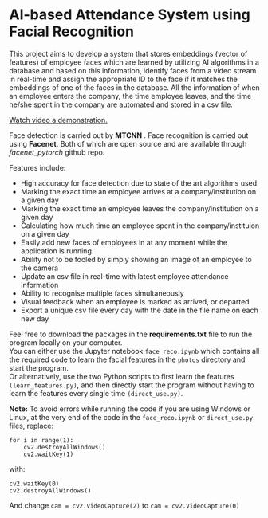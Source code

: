 # AI-based Attendance System using Facial Recognition
This project aims to develop a system that stores embeddings (vector of features) of employee faces which are learned by utilizing AI algorithms in a database and based on this information, identify faces from a video stream in real-time and assign the appropriate ID to the face if it matches the embeddings of one of the faces in the database. All the information of when an employee enters the company, the time employee leaves, and the time he/she spent in the company are automated and stored in a csv file.

[Watch video a demonstration.](https://www.youtube.com/watch?v=MxFXoTrUpw0)

Face detection is carried out by **MTCNN** . Face recognition is carried out using **Facenet**. Both of which are open source and are available through _facenet_pytorch_ github repo.

Features include:
* High accuracy for face detection due to state of the art algorithms used
* Marking the exact time an employee arrives at a company/institution on a given day
* Marking the exact time an employee leaves the company/institution on a given day
* Calculating how much time an employee spent in the company/instituion on a given day
* Easily add new faces of employees in at any moment while the application is running
* Ability not to be fooled by simply showing an image of an employee to the camera
* Update an csv file in real-time with latest employee attendance information
* Ability to recognise multiple faces simultaneously
* Visual feedback when an employee is marked as arrived, or departed
* Export a unique csv file every day with the date in the file name on each new day

Feel free to download the packages in the **requirements.txt** file to run the program locally on your computer.
<br>
You can either use the Jupyter notebook ``face_reco.ipynb`` which contains all the required code to learn the facial features in the ```photos``` directory and start the program. <br>
Or alternatively, use the two Python scripts to first learn the features ``(learn_features.py)``, and then directly start the program without having to learn the features every single time ``(direct_use.py)``.
<br>

**Note:** To avoid errors while running the code if you are using Windows or Linux, at the very end of the code in the ``face_reco.ipynb`` or ``direct_use.py`` files, replace:
```
for i in range(1):
    cv2.destroyAllWindows()
    cv2.waitKey(1)
```

with:
```
cv2.waitKey(0)
cv2.destroyAllWindows()
```
And change ``cam = cv2.VideoCapture(2)`` to ``cam = cv2.VideoCapture(0)``